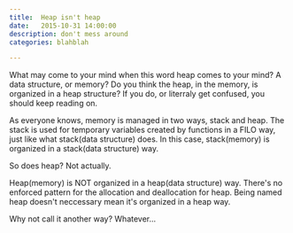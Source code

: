 ```yaml
---
title:  Heap isn't heap
date:   2015-10-31 14:00:00
description: don't mess around
categories: blahblah

---
```

What may come to your mind when this word heap comes to your mind? A data structure, or memory? Do you think the heap, in the memory, is organized in a heap structure? If you do, or literraly get confused, you should keep reading on.

As everyone knows, memory is managed in two ways, stack and heap. The stack is used for temporary variables created by functions in a FILO way, just like what stack(data structure) does. In this case, stack(memory) is organized in a stack(data structure) way. 

So does heap? Not actually. 

Heap(memory) is NOT organized in a heap(data structure) way. There's no enforced pattern for the allocation and deallocation for heap. Being named heap doesn't neccessary mean it's organized in a heap way. 

Why not call it another way? Whatever...

